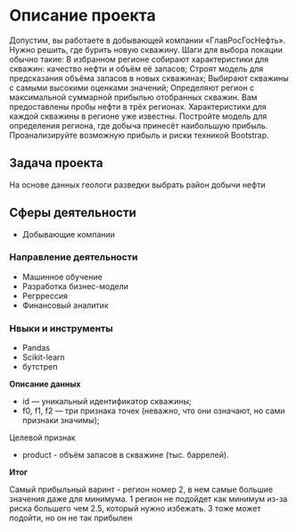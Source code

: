 <h1> Описание проекта </h1>

Допустим, вы работаете в добывающей компании «ГлавРосГосНефть». Нужно решить, где бурить новую скважину. 
Шаги для выбора локации обычно такие:
В избранном регионе собирают характеристики для скважин: качество нефти и объём её запасов;
Строят модель для предсказания объёма запасов в новых скважинах;
Выбирают скважины с самыми высокими оценками значений;
Определяют регион с максимальной суммарной прибылью отобранных скважин.
Вам предоставлены пробы нефти в трёх регионах. Характеристики для каждой скважины в регионе уже известны. Постройте модель для определения региона, где добыча принесёт наибольшую прибыль. Проанализируйте возможную прибыль и риски техникой Bootstrap.


<h2> Задача проекта </h2>


На основе данных геологи разведки выбрать район добычи нефти


<h2> Сферы деятельности </h2>


- Добывающие компании


<h3>Направление деятельности</h3>

- Машинное обучение
- Разработка бизнес-модели
- Регррессия
- Финансовый аналитик


<h3> Нвыки и инструменты </h3>


- Pandas
- Scikit-learn
- бутстреп



**Описание данных**


- id — уникальный идентификатор скважины;
- f0, f1, f2 — три признака точек (неважно, что они означают, но сами признаки значимы);


Целевой признак


- product -  объём запасов в скважине (тыс. баррелей).




**Итог**

Самый прибыльный варинт - регион номер 2, в нем самые большие значения даже для минимума. 
1 регион не подойдет как минимум из-за риска большего чем 2.5, который нужно избежать. 3 тоже может подойти, но он не так прибылен